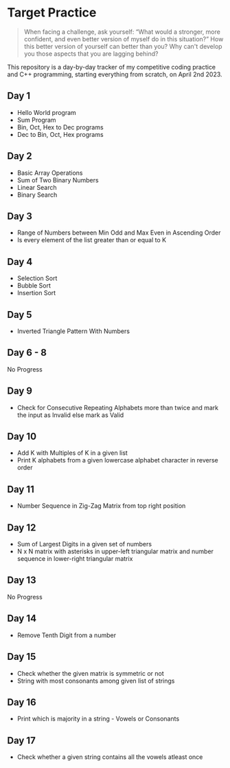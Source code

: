 # Target Practice

> When facing a challenge, ask yourself: “What would a stronger, more confident, and even better version of myself do in this situation?” How this better version of yourself can better than you? Why can't develop you those aspects that you are lagging behind? 

This repository is a day-by-day tracker of my competitive coding practice and C++ programming, starting everything from scratch, on April 2nd 2023.

## Day 1
- Hello World program
- Sum Program
- Bin, Oct, Hex to Dec programs
- Dec to Bin, Oct, Hex programs

## Day 2
- Basic Array Operations
- Sum of Two Binary Numbers
- Linear Search
- Binary Search

## Day 3
- Range of Numbers between Min Odd and Max Even in Ascending Order
- Is every element of the list greater than or equal to K

## Day 4
- Selection Sort
- Bubble Sort
- Insertion Sort

## Day 5
- Inverted Triangle Pattern With Numbers

## Day 6 - 8 
No Progress

## Day 9
- Check for Consecutive Repeating Alphabets more than twice and mark the input as Invalid else mark as Valid

## Day 10
- Add K with Multiples of K in a given list
- Print K alphabets from a given lowercase alphabet character in reverse order

## Day 11
- Number Sequence in Zig-Zag Matrix from top right position

## Day 12
- Sum of Largest Digits in a given set of numbers
- N x N matrix with asterisks in upper-left triangular matrix and number sequence in lower-right triangular matrix

## Day 13
No Progress

## Day 14
- Remove Tenth Digit from a number

## Day 15
- Check whether the given matrix is symmetric or not
- String with most consonants among given list of strings

## Day 16
- Print which is majority in a string - Vowels or Consonants

## Day 17
- Check whether a given string contains all the vowels atleast once